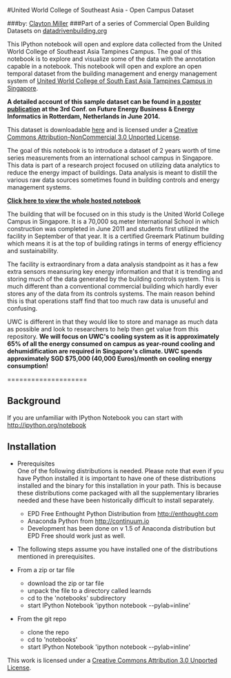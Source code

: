 #United World College of Southeast Asia - Open Campus Dataset

###by: [Clayton Miller](https://www.researchgate.net/profile/Clayton_Miller2)
###Part of a series of Commercial Open Building Datasets on [datadrivenbuilding.org](http://datadrivenbuilding.org/)

This IPython notebook will open and explore data collected from the United World College of Southeast Asia Tampines Campus. The goal of this notebook is to explore and visualize some of the data with the annotation capable in a notebook. This notebook will open and explore an open temporal dataset from the building management and energy management system of <a href="https://www.uwcsea.edu.sg/east-campus" target="_blank">United World College of South East Asia Tampines Campus in Singapore</a>. 

<b>A detailed account of this sample dataset can be found in <a href="https://www.researchgate.net/publication/263547828_A_seed_dataset_for_a_public_temporal_data_repository_for_energy_informatics_research_on_commercial_building_performance" target="_blank">a poster publication</a> at the 3rd Conf. on Future Energy Business & Energy Informatics in Rotterdam, Netherlands in June 2014.</b>

This dataset is downloadable <a href="https://www.dropbox.com/s/30nkwi671ad6lpe/RawData.zip?dl=0" target="_blank">here</a> and is licensed under a <a href="http://creativecommons.org/licenses/by-nc/3.0/" target="_blank">Creative Commons Attribution-NonCommercial 3.0 Unported License</a>. 

The goal of this notebook is to introduce a dataset of 2 years worth of time series measurements from an international school campus in Singapore. This data is part of a research project focused on utilizing data analytics to reduce the energy impact of buildings. Data analysis is meant to distill the various raw data sources sometimes found in building controls and energy management systems.

<b><a href="http://nbviewer.ipython.org/github/cmiller8/United-World-College-Open-Data/blob/master/UWC%20Sample%20Dataset%20Overview.ipynb" target="_blank">Click here to view the whole hosted notebook</b>

</a>
The building that will be focused on in this study is the United World College Campus in Singapore. It is a 70,000 sq.meter International School in which construction was completed in June 2011 and students first utilized the facility in September of that year. It is a certified Greemark Platinum building which means it is at the top of building ratings in terms of energy efficiency and sustainability.

The facility is extraordinary from a data analysis standpoint as it has a few extra sensors meansuring key energy information and that it is trending and storing much of the data generated by the building controls system. This is much different than a conventional commercial building which hardly ever stores any of the data from its controls systems. The main reason behind this is that operations staff find that too much raw data is unuseful and confusing.

UWC is different in that they would like to store and manage as much data as possible and look to researchers to help then get value from this repository. <b>We will focus on UWC's cooling system as it is approximately 65% of all the energy consumed on campus as year-round cooling and dehumidification are required in Singapore's climate. UWC spends approximately SGD $75,000 (40,000 Euros)/month on cooling energy consumption!</b>

====================

Background  
----------

If you are unfamiliar with IPython Notebook you can start with http://ipython.org/notebook


Installation  
------------

* Prerequisites  
One of the following distributions is needed. Please note that even if you have Python installed it is important to have one of these distributions installed and the binary for this installation in your path. This is because these distributions come packaged with all the supplementary libraries needed and these have been historically difficult to install separately.

  * EPD Free Enthought Python Distribution from http://enthought.com
  * Anaconda Python from http://continuum.io
  * Development has been done on v 1.5 of Anaconda distribution but EPD Free should work just as well.

* The following steps assume you have installed one of the distributions mentioned in prerequisites.

* From a zip or tar file
    * download the zip or tar file 
    * unpack the file to a directory called learnds
    * cd to the 'notebooks' subdirectory
    * start IPython Notebook 'ipython notebook --pylab=inline'
 
* From the git repo
    * clone the repo
    * cd to 'notebooks'
    * start IPython Notebook 'ipython notebook --pylab=inline'

This work is licensed under a [Creative Commons Attribution 3.0 Unported License](http://creativecommons.org/licenses/by/3.0/).

